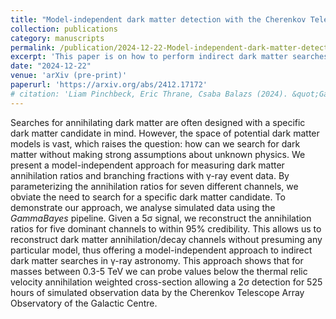 ```yaml
---
title: "Model-independent dark matter detection with the Cherenkov Telescope Array Observatory"
collection: publications
category: manuscripts
permalink: /publication/2024-12-22-Model-independent-dark-matter-detection
excerpt: 'This paper is on how to perform indirect dark matter searches without presuming specifics on the dark matter decay or annihilation final states.'
date: "2024-12-22"
venue: 'arXiv (pre-print)'
paperurl: 'https://arxiv.org/abs/2412.17172'
# citation: 'Liam Pinchbeck, Eric Thrane, Csaba Balazs (2024). &quot;GammaBayes: a Bayesian pipeline for dark matter detection with CTA.&quot; <i>JCAP</i>.'
---
```



Searches for annihilating dark matter are often designed with a specific dark matter candidate in mind. However, the space of potential dark matter models is vast, which raises the question: how can we search for dark matter without making strong assumptions about unknown physics. We present a model-independent approach for measuring dark matter annihilation ratios and branching fractions with γ-ray event data. By parameterizing the annihilation ratios for seven different channels, we obviate the need to search for a specific dark matter candidate. To demonstrate our approach, we analyse simulated data using the _GammaBayes_ pipeline. Given a 5σ signal, we reconstruct the annihilation ratios for five dominant channels to within 95% credibility. This allows us to reconstruct dark matter annihilation/decay channels without presuming any particular model, thus offering a model-independent approach to indirect dark matter searches in γ-ray astronomy. This approach shows that for masses between 0.3-5 TeV we can probe values below the thermal relic velocity annihilation weighted cross-section allowing a 2σ detection for 525 hours of simulated observation data by the Cherenkov Telescope Array Observatory of the Galactic Centre.